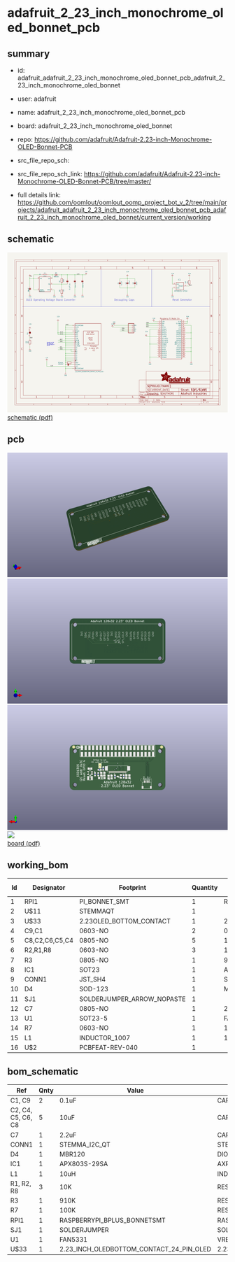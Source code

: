 # adafruit_2_23_inch_monochrome_oled_bonnet_pcb
 
## summary 
* id: adafruit_adafruit_2_23_inch_monochrome_oled_bonnet_pcb_adafruit_2_23_inch_monochrome_oled_bonnet
* user: adafruit
* name: adafruit_2_23_inch_monochrome_oled_bonnet_pcb
* board: adafruit_2_23_inch_monochrome_oled_bonnet
* repo: https://github.com/adafruit/Adafruit-2.23-inch-Monochrome-OLED-Bonnet-PCB



* src_file_repo_sch: 
* src_file_repo_sch_link: https://github.com/adafruit/Adafruit-2.23-inch-Monochrome-OLED-Bonnet-PCB/tree/master/
* full details link: https://github.com/oomlout/oomlout_oomp_project_bot_v_2/tree/main/projects/adafruit_adafruit_2_23_inch_monochrome_oled_bonnet_pcb_adafruit_2_23_inch_monochrome_oled_bonnet/current_version/working  

## schematic  
![](working_schematic_600.png)  
[schematic (pdf)](working_schematic.pdf)  

## pcb  
![](working_3d_600.png) 
![](working_3d_front_600.png)  
![](working_3d_back_600.png)  
![](working_600.png)  
[board (pdf)](working.pdf)  

## working_bom
| Id | Designator | Footprint | Quantity | Designation | Supplier and ref |  | None | 
| --- | --- | --- | --- | --- | --- | --- | --- | 
| 1 | RPI1 | PI_BONNET_SMT | 1 | RASPBERRYPI_BPLUS_BONNETSMT |  |  | [''] | 
| 2 | U$11 | STEMMAQT | 1 |  |  |  | [''] | 
| 3 | U$33 | 2.23OLED_BOTTOM_CONTACT | 1 | 2.23_INCH_OLEDBOTTOM_CONTACT_24_PIN_OLED |  |  | [''] | 
| 4 | C9,C1 | 0603-NO | 2 | 0.1uF |  |  | [''] | 
| 5 | C8,C2,C6,C5,C4 | 0805-NO | 5 | 10uF |  |  | [''] | 
| 6 | R2,R1,R8 | 0603-NO | 3 | 10K |  |  | [''] | 
| 7 | R3 | 0805-NO | 1 | 910K |  |  | [''] | 
| 8 | IC1 | SOT23 | 1 | APX803S-29SA |  |  | [''] | 
| 9 | CONN1 | JST_SH4 | 1 | STEMMA_I2C_QT |  |  | [''] | 
| 10 | D4 | SOD-123 | 1 | MBR120 |  |  | [''] | 
| 11 | SJ1 | SOLDERJUMPER_ARROW_NOPASTE | 1 |  |  |  | [''] | 
| 12 | C7 | 0805-NO | 1 | 2.2uF |  |  | [''] | 
| 13 | U1 | SOT23-5 | 1 | FAN5331 |  |  | [''] | 
| 14 | R7 | 0603-NO | 1 | 100K |  |  | [''] | 
| 15 | L1 | INDUCTOR_1007 | 1 | 10uH |  |  | [''] | 
| 16 | U$2 | PCBFEAT-REV-040 | 1 |  |  |  | [''] | 


## bom_schematic
| Ref | Qnty | Value | Cmp name | Footprint | Description | Vendor | DNP | 
| --- | --- | --- | --- | --- | --- | --- | --- | 
| C1, C9 | 2 | 0.1uF | CAP_CERAMIC0603_NO | working:0603-NO |  |  |  | 
| C2, C4, C5, C6, C8 | 5 | 10uF | CAP_CERAMIC0805-NOOUTLINE | working:0805-NO |  |  |  | 
| C7 | 1 | 2.2uF | CAP_CERAMIC0805-NOOUTLINE | working:0805-NO |  |  |  | 
| CONN1 | 1 | STEMMA_I2C_QT | STEMMA_I2C_QT | working:JST_SH4 |  |  |  | 
| D4 | 1 | MBR120 | DIODESOD-123 | working:SOD-123 |  |  |  | 
| IC1 | 1 | APX803S-29SA | AXP083-SAG | working:SOT23 |  |  |  | 
| L1 | 1 | 10uH | INDUCTOR | working:INDUCTOR_1007 |  |  |  | 
| R1, R2, R8 | 3 | 10K | RESISTOR_0603_NOOUT | working:0603-NO |  |  |  | 
| R3 | 1 | 910K | RESISTOR0805_NOOUTLINE | working:0805-NO |  |  |  | 
| R7 | 1 | 100K | RESISTOR_0603_NOOUT | working:0603-NO |  |  |  | 
| RPI1 | 1 | RASPBERRYPI_BPLUS_BONNETSMT | RASPBERRYPI_BPLUS_BONNETSMT | working:PI_BONNET_SMT |  |  |  | 
| SJ1 | 1 | SOLDERJUMPER | SOLDERJUMPER | working:SOLDERJUMPER_ARROW_NOPASTE |  |  |  | 
| U1 | 1 | FAN5331 | VREG_FAN5331 | working:SOT23-5 |  |  |  | 
| U$33 | 1 | 2.23_INCH_OLEDBOTTOM_CONTACT_24_PIN_OLED | 2.23_INCH_OLEDBOTTOM_CONTACT_24_PIN_OLED | working:2.23OLED_BOTTOM_CONTACT |  |  |  | 



